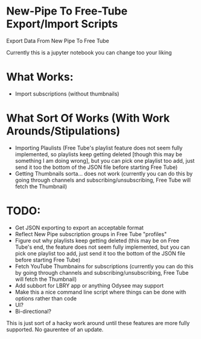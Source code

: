 # New-Pipe To Free-Tube Export/Import Scripts
Export Data From New Pipe To Free Tube

Currently this is a jupyter notebook you can change too your liking

# What Works: 
- Import subscriptions (without thumbnails)

# What Sort Of Works (With Work Arounds/Stipulations)
- Importing Plaulists (Free Tube's playlist feature does not seem fully implemented, so playlists keep getting deleted [though this may be something I am doing wrong], but you can pick one playlist too add, just send it too the bottom of the JSON file before starting Free Tube)
- Getting Thumbnails sorta... does not work (currently you can do this by going through channels and subscribing/unsubscribing, Free Tube will fetch the Thumbnail)

# TODO: 
 - Get JSON exporting to export an acceptable format
 - Reflect New Pipe subscription groups in Free Tube "profiles"
 - Figure out why playlists keep getting deleted (this may be on Free Tube's end, the feature does not seem fully implemented, but you can pick one playlist too add, just send it too the bottom of the JSON file before starting Free Tube)
- Fetch YouTube Thumbnains for subscriptions (currently you can do this by going through channels and subscribing/unsubscribing, Free Tube will fetch the Thumbnail)
- Add subbort for LBRY app or anything Odysee may support
- Make this a nice command line script where things can be done with options rather than code
- UI?
- Bi-directional?

This is just sort of a hacky work around until these features are more fully supported. No gaurentee of an update.
